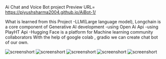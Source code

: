 Ai Chat and Voice Bot project Preview URL= https://piyushsharma2004.github.io/AiBot-1/

What is learned from this Project
-LLM(Large language model), Longchain  is a core component of Generative AI development
-using Open Ai Api
-using PlayHT Api
-Hugging Face is a platform for Machine learning community collaborators
With the help of google colab , gradio we can create chat bot of our own.

![screenshort](https://lh3.googleusercontent.com/u/1/drive-viewer/AITFw-wBTP6U26aHNKbTN9zGSBbg_3o-xvm5EMFBl6XLQ-yYzNXXbY79W6Y68u1k3mTOEmttzumsRXV_5AZwBmiXk1Q_xRs=w3376-h1696)
![screenshort](https://lh3.googleusercontent.com/u/1/drive-viewer/AITFw-w1zYCn-kS8y1OPu7p_amqXHuydmxotzCk7CLKFwZcQXWE8egI0WxNRyVyrJ_Ci5nQNgLxf07UEqDbnQb7jRDqm56xB1Q=w3376-h1696)
![screenshort](https://lh3.googleusercontent.com/u/1/drive-viewer/AITFw-yAWmA55BZ4PXBCNUAvgD4TGOXXb0kN_KQYxEf8WusmY63DkszWuqGZLGGms6TvdetvjlhKXxxATfk-ymc2ApQ5cmJnsA=w3376-h1696)
![screenshort](https://lh3.googleusercontent.com/u/1/drive-viewer/AITFw-wsT4YKJzlqykV6mz7sv5H15eEJaUuAQzfjFcWc5j3JYM5PKs55zIDR2w0pPRNzp13ozS9_5-xs8CHLcFAQ5gFbxQ84og=w3376-h1696)
![screenshort](https://lh3.googleusercontent.com/u/1/drive-viewer/AITFw-yXs4Sp5jV8bF2f02-34GrYBJ3QRkZoYjveh1isT973WZ00BJDft4536FrIP4r5UEAFtELXbWARlfnsoFZVecO0hY6f=w3376-h1696)

